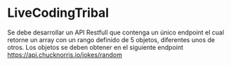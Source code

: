 # LiveCodingTribal
Se debe desarrollar un API Restfull que contenga un único endpoint  el cual retorne un array con un rango definido de 5 objetos, diferentes unos de otros. 
Los objetos se deben obtener en el siguiente endpoint
https://api.chucknorris.io/jokes/random
